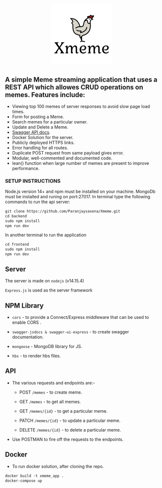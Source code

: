 <h1 align="center">
  <br>
  <img src="https://github.com/Paranjaysaxena/Xmeme/blob/main/frontend/public/img/logo.png" alt="Xmeme" width="200">
</h1>


## A simple Meme streaming application that uses a REST API which allowes CRUD operations on memes. Features include:

- Viewing top 100 memes of server responses to avoid slow page load times.
- Form for posting a Meme.
- Search memes for a particular owner.
- Update and Delete a Meme.
- [Swagger API docs](https://paranjaya-xmeme-api.herokuapp.com/swagger-ui/).
- Docker Solution for the server.
- Publicly deployed HTTPS links.
- Error handling for all routes.
- Duplicate POST request from same payload gives error.
- Modular, well-commented and documented code.
- lean() function when large number of memes are present to improve performance.

### SETUP INSTRUCTIONS

Node.js version 14+ and npm must be installed on your machine. MongoDb must be installed and runing on port:27017. In terminal type the following commands to run the api server:

```
git clone https://github.com/Paranjaysaxena/Xmeme.git
cd backend
sudo npm install
npm run dev
```

In another terminal to run the application

```
cd frontend
sudo npm install
npm run dev
```

## Server

The server is made on `nodejs` (v14.15.4)

`Express.js` is used as the server framework

## NPM Library

- `cors` - to provide a Connect/Express middleware that can be used to enable CORS .

- `swagger-jsdocs & swagger-ui-express` - to create swagger documentation.

- `mongoose` - MongoDB library for JS.

- `hbs` - to render hbs files.

## API

- The various requests and endpoints are:-

  - POST `/memes` - to create meme.

  - GET `/memes` - to get all memes.

  - GET `/memes/{id}` - to get a particular meme.

  - PATCH `/memes/{id}` - to update a particular meme.

  - DELETE `/memes/{id}` - to delete a particular meme.

- Use POSTMAN to fire off the requests to the endpoints.

## Docker

- To run docker solution, after cloning the repo.

```
docker build -t xmeme_app .
docker-compose up
```

